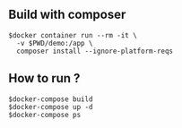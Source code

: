 ## Build with composer

```
$docker container run --rm -it \
  -v $PWD/demo:/app \
  composer install --ignore-platform-reqs
```

## How to run ?

```
$docker-compose build
$docker-compose up -d
$docker-compose ps
```
